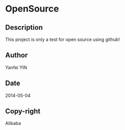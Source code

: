 # OpenSource

## Description

This project is only a test for open source using github!

## Author

Yanfei YIN

## Date

2014-05-04

## Copy-right

Alibaba

~~~~
